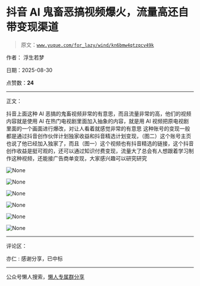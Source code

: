 # 抖音 AI 鬼畜恶搞视频爆火，流量高还自带变现渠道

> 原文：[`www.yuque.com/for_lazy/wind/kn6bmw4qtzqcv49k`](https://www.yuque.com/for_lazy/wind/kn6bmw4qtzqcv49k)

作者： 浮生若梦

日期：2025-08-30

点赞数：**24**

* * *

正文：

抖音上面这种 AI 恶搞的鬼畜视频非常的有意思，而且流量非常的高，他们的视频内容就是使用 AI 在热门电视剧里面加入抽象的内容，就是用 AI 视频把原电视剧里面的一个画面进行爆改，对让人看着就感觉非常的有意思
这种账号的变现一般都是通过抖音创作伙伴计划独家收益和抖音精选计划变现，（图二）这个账号主页也说了他已经加入独家了，而且（图一）这个视频也有抖音精选的链接，这个抖音创作收益是挺可观的，还可以通过知识付费变现，流量大了总会有人想跟着学习制作这种视频，还能接广告商单变现，大家感兴趣可以研究研究

![](img/00e785f8b0b6d66e579f7b6df6f9286d.png "None")

![](img/546528120784f1e219e2e3725a06fa77.png "None")

![](img/e1cb5be8b1df97be343d3829dc8720ca.png "None")

![](img/d292a48f1b9aa04c0a582cfc64119ac4.png "None")

![](img/9c1e121c23d603a40d50d70fd4f70449.png "None")

![](img/f78547deed47deeedb4dcae9f0a942ce.png "None")

* * *

评论区：

亦仁 : 感谢分享，已中标

* * *

公众号懒人搜索，[懒人专属群分享](https://lazybook.fun/#/blog/group)